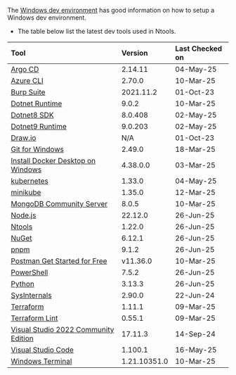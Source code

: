 The [Windows dev environment](https://learn.microsoft.com/en-us/windows/dev-environment/) has good information on how to setup a Windows dev environment.

- The table below list the latest dev tools used in Ntools.

| Tool                                                                                                       | Version     | Last Checked on |
| :--------------------------------------------------------------------------------------------------------- | :---------- | :-------------- |
| [Argo CD](https://github.com/argoproj/argo-cd/releases/)                                                  | 2.14.11      | 04-May-25       |
| [Azure CLI](https://learn.microsoft.com/en-us/cli/azure/install-azure-cli-windows?pivots=msi)             | 2.70.0      | 10-Mar-25       |
| [Burp Suite](https://portswigger.net/burp/communitydownload)                                              | 2021.11.2   | 01-Oct-23       |
| [Dotnet Runtime](https://dotnet.microsoft.com/en-us/download/dotnet)                                      | 9.0.2       | 10-Mar-25       |
| [Dotnet8 SDK](https://dotnet.microsoft.com/en-us/download/dotnet)                                         | 8.0.408     | 02-May-25       |
| [Dotnet9 Runtime](https://dotnet.microsoft.com/en-us/download/dotnet)                                     | 9.0.203     | 02-May-25       |
| [Draw.io](https://app.diagrams.net/)                                                                      | N/A         | 01-Oct-23       |
| [Git for Windows](https://git-scm.com/downloads)                                                          | 2.49.0      | 18-Mar-25       |
| [Install Docker Desktop on Windows](https://docs.docker.com/docker-for-windows/install/)                  | 4.38.0.0    | 03-Mar-25       |
| [kubernetes](https://github.com/kubernetes/kubernetes/releases)                                           | 1.33.0      | 04-May-25       |
| [minikube](https://github.com/kubernetes/minikube/releases/)                                              | 1.35.0      | 12-Mar-25       |
| [MongoDB Community Server](https://www.mongodb.com/try/download/community)                                | 8.0.5       | 10-Mar-25       |
| [Node.js](https://nodejs.org/en/download/)                                                                | 22.12.0     | 26-Jun-25       |
| [Ntools](https://github.com/naz-hage/ntools/releases)                                                     | 1.22.0      | 26-Jun-25       |
| [NuGet](https://www.nuget.org/downloads)                                                                  | 6.12.1      | 26-Jun-25       |
| [pnpm](https://pnpm.io/)                                                                                  | 9.1.2       | 26-Jun-25       |
| [Postman Get Started for Free](https://www.postman.com/downloads/)                                        | v11.36.0    | 10-Mar-25       |
| [PowerShell](https://github.com/PowerShell/PowerShell/releases)                                           | 7.5.2       | 26-Jun-25       |
| [Python](https://www.python.org/downloads/)                                                               | 3.13.3      | 26-Jun-25       |
| [SysInternals](https://learn.microsoft.com/en-us/sysinternals/)                                           | 2.90.0      | 22-Jun-24       |
| [Terraform](https://releases.hashicorp.com/terraform)                                                     | 1.11.1      | 09-Mar-25       |
| [Terraform Lint](https://github.com/terraform-linters/tflint/releases)                                    | 0.55.1      | 09-Mar-25       |
| [Visual Studio 2022 Community Edition](https://visualstudio.microsoft.com/vs/community/)                  | 17.11.3     | 14-Sep-24       |
| [Visual Studio Code](https://code.visualstudio.com/download)                                              | 1.100.1      | 16-May-25       |
| [Windows Terminal](https://www.microsoft.com/en-us/p/windows-terminal/9n0dx20hk701)                       | 1.21.10351.0| 10-Mar-25       |